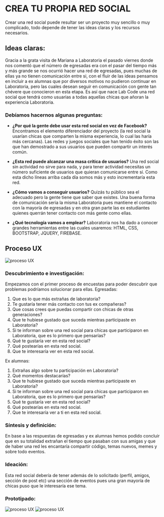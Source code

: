 # CREA TU PROPIA RED SOCIAL
Crear una red social puede resultar ser un proyecto muy sencillo o muy complicado, todo depende de tener las ideas claras y los recursos necesarios.

## Ideas claras:
Gracia a la grata visita de Mariana a Laboratoria el pasado viernes donde nos comentó que el número de egresadas era con el pasar del tiempo más y más grande se nos ocurrió hacer una red de egresadas, pues muchas de ellas ya no tienen comunicación entre si, con el fluir de las ideas pensamos en incluir a ex alumnas que por diversos motivos no pudieron continuar en Laboratoria, pero las cuales desean seguir en comunicación con gente tan chévere que conocieron en esta etapa.
Es así que nace Lab Code una red social que tendrá como usuarias a todas aquellas chicas que añoran la experiencia Laboratoria.

### Debíamos hacernos algunas preguntas:
* **¿Por qué la gente debe usar esta red social en vez de Facebook?**
Encontramos el elemento diferenciador del proyecto (la red social la usarían chicas que comparten la misma experiencia, lo cual las haría más cercanas). Las redes y juegos sociales que han tenido éxito son las que han demostrado a sus usuarios que pueden compartir un interés común.

* **¿Esta red puede alcanzar una masa crítica de usuarios?**
Una red social sin actividad no sirve para nada, y para tener actividad necesitas un número suficiente de usuarios que quieran comunicarse entre sí. Como esta dicho líneas arriba cada día somos más y esto incrementaría esta red.

* **¿Cómo vamos a conseguir usuarios?**
Quizás tu público sea el adecuado pero la gente tiene que saber que existes. Una buena forma de comunicación seria la misma Laboratoria pues mantiene el contacto con la mayoría de egresadas y en otra gran parte las ex estudiantes quienes querrán tener contacto con más gente como ellas.

* **¿Qué tecnología vamos a emplear?**
Laboratoria nos ha dado a conocer grandes herramientas entre las cuales usaremos: HTML, CSS, BOOTSTRAP, JQUERY, FIREBASE.

## Proceso UX
![proceso UX](assets/images/ux-01.jpg)

### Descubrimiento e investigación:
Empezamos con el primer proceso de encuestas para poder descubrir que problemas podríamos solucionar para ellas.
Egresadas:
1. Que es lo que más extrañas de laboratoria?
2. Te gustaría tener más contacto con tus ex compañeras?
3. Que cosas crees que puedas compartir con chicas de otras generaciones?
4. Que te hubiese gustado que suceda mientras participaste en Laboratoria?
5. Si te informan sobre una red social para chicas que participaron en Laboratoria, que es lo primero que pensarías?
6. Qué te gustaría ver en esta red social?
7. Qué postearías en esta red social.
8. Que te interesaría ver en esta red social.

Ex alumnas:
1. Extrañas algo sobre tu participación en Laboratoria?
2. Qué momentos destacarías?
3. Que te hubiese gustado que suceda mientras participaste en Laboratoria?
4. Si te informan sobre una red social para chicas que participaron en Laboratoria, que es lo primero que pensarías?
5. Qué te gustaría ver en esta red social?
6. Qué postearías en esta red social.
7. Que te interesaría ver a ti en esta red social.

### Síntesis y definición:
En base a las respuestas de egresadas y ex alumnas hemos podido concluir que en su totalidad extrañan el tiempo que pasaban con sus amigas y que de haber una red les encantaría compartir código, temas nuevos, memes y sobre todo eventos.

### Ideación:
Esta red social debería de tener además de lo solicitado (perfil, amigos, sección de post etc) una sección de eventos pues una gran mayoría de chicas puso que le interesaría ese tema.

### Prototipado:
![proceso UX](assets/images/prototipo1.jpeg)
![proceso UX](assets/images/prototipo2.jpeg)
